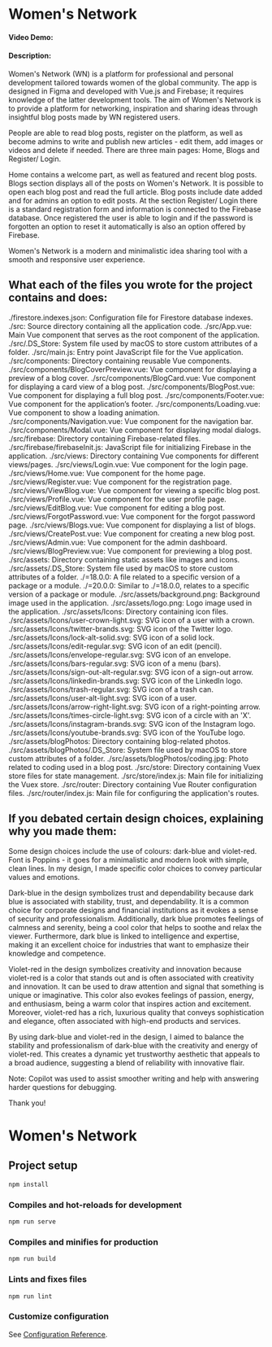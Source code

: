 # Women's Network

#### Video Demo: <URL HERE>

#### Description:

Women's Network (WN) is a platform for professional and personal development tailored towards women of the global community. The app is designed in Figma and developed with Vue.js and Firebase; it requires knowledge of the latter development tools. The aim of Women's Network is to provide a platform for networking, inspiration and sharing ideas through insightful blog posts made by WN registered users.

People are able to read blog posts, register on the platform, as well as become admins to write and publish new articles - edit them, add images or videos and delete if needed. There are three main pages: Home, Blogs and Register/ Login.

Home contains a welcome part, as well as featured and recent blog posts. Blogs section displays all of the posts on Women's Network. It is possible to open each blog post and read the full article. Blog posts include date added and for admins an option to edit posts. At the section Register/ Login there is a standard registration form and information is connected to the Firebase database. Once registered the user is able to login and if the password is forgotten an option to reset it automatically is also an option offered by Firebase.

Women's Network is a modern and minimalistic idea sharing tool with a smooth and responsive user experience.

## What each of the files you wrote for the project contains and does:

./firestore.indexes.json: Configuration file for Firestore database indexes.
./src: Source directory containing all the application code.
./src/App.vue: Main Vue component that serves as the root component of the application.
./src/.DS_Store: System file used by macOS to store custom attributes of a folder.
./src/main.js: Entry point JavaScript file for the Vue application.
./src/components: Directory containing reusable Vue components.
./src/components/BlogCoverPreview.vue: Vue component for displaying a preview of a blog cover.
./src/components/BlogCard.vue: Vue component for displaying a card view of a blog post.
./src/components/BlogPost.vue: Vue component for displaying a full blog post.
./src/components/Footer.vue: Vue component for the application’s footer.
./src/components/Loading.vue: Vue component to show a loading animation.
./src/components/Navigation.vue: Vue component for the navigation bar.
./src/components/Modal.vue: Vue component for displaying modal dialogs.
./src/firebase: Directory containing Firebase-related files.
./src/firebase/firebaseInit.js: JavaScript file for initializing Firebase in the application.
./src/views: Directory containing Vue components for different views/pages.
./src/views/Login.vue: Vue component for the login page.
./src/views/Home.vue: Vue component for the home page.
./src/views/Register.vue: Vue component for the registration page.
./src/views/ViewBlog.vue: Vue component for viewing a specific blog post.
./src/views/Profile.vue: Vue component for the user profile page.
./src/views/EditBlog.vue: Vue component for editing a blog post.
./src/views/ForgotPassword.vue: Vue component for the forgot password page.
./src/views/Blogs.vue: Vue component for displaying a list of blogs.
./src/views/CreatePost.vue: Vue component for creating a new blog post.
./src/views/Admin.vue: Vue component for the admin dashboard.
./src/views/BlogPreview.vue: Vue component for previewing a blog post.
./src/assets: Directory containing static assets like images and icons.
./src/assets/.DS_Store: System file used by macOS to store custom attributes of a folder.
./=18.0.0: A file related to a specific version of a package or a module.
./=20.0.0: Similar to ./=18.0.0, relates to a specific version of a package or module.
./src/assets/background.png: Background image used in the application.
./src/assets/logo.png: Logo image used in the application.
./src/assets/Icons: Directory containing icon files.
./src/assets/Icons/user-crown-light.svg: SVG icon of a user with a crown.
./src/assets/Icons/twitter-brands.svg: SVG icon of the Twitter logo.
./src/assets/Icons/lock-alt-solid.svg: SVG icon of a solid lock.
./src/assets/Icons/edit-regular.svg: SVG icon of an edit (pencil).
./src/assets/Icons/envelope-regular.svg: SVG icon of an envelope.
./src/assets/Icons/bars-regular.svg: SVG icon of a menu (bars).
./src/assets/Icons/sign-out-alt-regular.svg: SVG icon of a sign-out arrow.
./src/assets/Icons/linkedin-brands.svg: SVG icon of the LinkedIn logo.
./src/assets/Icons/trash-regular.svg: SVG icon of a trash can.
./src/assets/Icons/user-alt-light.svg: SVG icon of a user.
./src/assets/Icons/arrow-right-light.svg: SVG icon of a right-pointing arrow.
./src/assets/Icons/times-circle-light.svg: SVG icon of a circle with an 'X'.
./src/assets/Icons/instagram-brands.svg: SVG icon of the Instagram logo.
./src/assets/Icons/youtube-brands.svg: SVG icon of the YouTube logo.
./src/assets/blogPhotos: Directory containing blog-related photos.
./src/assets/blogPhotos/.DS_Store: System file used by macOS to store custom attributes of a folder.
./src/assets/blogPhotos/coding.jpg: Photo related to coding used in a blog post.
./src/store: Directory containing Vuex store files for state management.
./src/store/index.js: Main file for initializing the Vuex store.
./src/router: Directory containing Vue Router configuration files.
./src/router/index.js: Main file for configuring the application's routes.

## If you debated certain design choices, explaining why you made them:

Some design choices include the use of colours: dark-blue and violet-red. Font is Poppins - it goes for a minimalistic and modern look with simple, clean lines. In my design, I made specific color choices to convey particular values and emotions.

Dark-blue in the design symbolizes trust and dependability because dark blue is associated with stability, trust, and dependability. It is a common choice for corporate designs and financial institutions as it evokes a sense of security and professionalism. Additionally, dark blue promotes feelings of calmness and serenity, being a cool color that helps to soothe and relax the viewer. Furthermore, dark blue is linked to intelligence and expertise, making it an excellent choice for industries that want to emphasize their knowledge and competence.

Violet-red in the design symbolizes creativity and innovation because violet-red is a color that stands out and is often associated with creativity and innovation. It can be used to draw attention and signal that something is unique or imaginative. This color also evokes feelings of passion, energy, and enthusiasm, being a warm color that inspires action and excitement. Moreover, violet-red has a rich, luxurious quality that conveys sophistication and elegance, often associated with high-end products and services.

By using dark-blue and violet-red in the design, I aimed to balance the stability and professionalism of dark-blue with the creativity and energy of violet-red. This creates a dynamic yet trustworthy aesthetic that appeals to a broad audience, suggesting a blend of reliability with innovative flair.

Note: Copilot was used to assist smoother writing and help with answering harder questions for debugging.

Thank you!

# Women's Network

## Project setup

```
npm install
```

### Compiles and hot-reloads for development

```
npm run serve
```

### Compiles and minifies for production

```
npm run build
```

### Lints and fixes files

```
npm run lint
```

### Customize configuration

See [Configuration Reference](https://cli.vuejs.org/config/).
